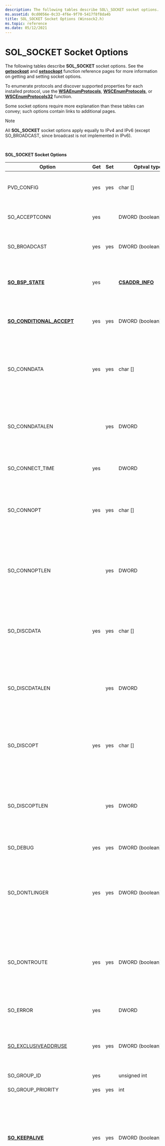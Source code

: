 ```yaml
---
description: The following tables describe SOL\_SOCKET socket options. See the getsockopt and setsockopt function reference pages for more information on getting and setting socket options.
ms.assetid: 0cd0056e-0c33-4f6e-9f70-5417f8f8da4b
title: SOL_SOCKET Socket Options (Winsock2.h)
ms.topic: reference
ms.date: 05/12/2021
---
```


# SOL\_SOCKET Socket Options

The following tables describe **SOL\_SOCKET** socket options. See the [**getsockopt**](/windows/desktop/api/winsock/nf-winsock-getsockopt) and [**setsockopt**](/windows/desktop/api/winsock/nf-winsock-setsockopt) function reference pages for more information on getting and setting socket options.

To enumerate protocols and discover supported properties for each installed protocol, use the [**WSAEnumProtocols**](/windows/desktop/api/Winsock2/nf-winsock2-wsaenumprotocolsa), [**WSCEnumProtocols**](/windows/desktop/api/Ws2spi/nf-ws2spi-wscenumprotocols), or [**WSCEnumProtocols32**](/windows/desktop/api/Ws2spi/nf-ws2spi-wscenumprotocols32) function.

Some socket options require more explanation than these tables can convey; such options contain links to additional pages.

> [!Note]  
> All **SOL\_SOCKET** socket options apply equally to IPv4 and IPv6 (except SO\_BROADCAST, since broadcast is not implemented in IPv6).

 

<span id="SOL_SOCKET_Socket_Options"></span><span id="sol_socket_socket_options"></span><span id="SOL_SOCKET_SOCKET_OPTIONS"></span>
**SOL\_SOCKET Socket Options**

| Option                                                   | Get | Set | Optval type                                      | Description                                                                                                                                                                                                                                                                                                                                                                                                                                                                                                                               |
|----------------------------------------------------------|-----|-----|--------------------------------------------------|-------------------------------------------------------------------------------------------------------------------------------------------------------------------------------------------------------------------------------------------------------------------------------------------------------------------------------------------------------------------------------------------------------------------------------------------------------------------------------------------------------------------------------------------|
| PVD\_CONFIG                                              | yes | yes | char \[\]                                        | An opaque data structure object containing configuration information for the service provider. This option is implementation dependent.                                                                                                                                                                                                                                                                                                                                                                                                   |
| SO\_ACCEPTCONN                                           | yes |     | DWORD (boolean)                                  | Returns whether a socket is in listening mode. This option is only Valid for connection-oriented protocols.                                                                                                                                                                                                                                                                                                                                                                                                                               |
| SO\_BROADCAST                                            | yes | yes | DWORD (boolean)                                  | Configure a socket for sending broadcast data. This option is only Valid for protocols that support broadcasting (IPX and UDP, for example).                                                                                                                                                                                                                                                                                                                                                                                              |
| [**SO\_BSP\_STATE**](so-bsp-state.md)                   | yes |     | [**CSADDR\_INFO**](/windows/win32/api/ws2def/ns-ws2def-csaddr_info)            | Returns the local address, local port, remote address, remote port, socket type, and protocol used by a socket. See the [**SO\_BSP\_STATE**](so-bsp-state.md) reference for more information.                                                                                                                                                                                                                                                                                                                                            |
| [**SO\_CONDITIONAL\_ACCEPT**](so-conditional-accept.md) | yes | yes | DWORD (boolean)                                  | Indicates if incoming connections are to be accepted or rejected by the application, not by the protocol stack. See the [**SO\_CONDITIONAL\_ACCEPT**](so-conditional-accept.md) reference for more information.                                                                                                                                                                                                                                                                                                                          |
| SO\_CONNDATA                                             | yes | yes | char \[\]                                        | Additional data, not in the normal network data stream, that is sent with network requests to establish a connection. This option is used by legacy protocols such as DECNet, OSI TP4, and others. This option is not supported by the TCP/IP protocol in Windows.                                                                                                                                                                                                                                                                        |
| SO\_CONNDATALEN                                          |     | yes | DWORD                                            | The length, in bytes, of additional data, not in the normal network data stream, that is sent with network requests to establish a connection. This option is used by legacy protocols such as DECNet, OSI TP4, and others. This option is not supported by the TCP/IP protocol in Windows.                                                                                                                                                                                                                                               |
| SO\_CONNECT\_TIME                                        | yes |     | DWORD                                            | Returns the number of seconds a socket has been connected. This option is only valid for connection-oriented protocols.                                                                                                                                                                                                                                                                                                                                                                                                                   |
| SO\_CONNOPT                                              | yes | yes | char \[\]                                        | Additional connect option data, not in the normal network data stream, that is sent with network requests to establish a connection. This option is used by legacy protocols such as DECNet, OSI TP4, and others. This option is not supported by the TCP/IP protocol in Windows.                                                                                                                                                                                                                                                         |
| SO\_CONNOPTLEN                                           |     | yes | DWORD                                            | The length, in bytes, of connect option data, not in the normal network data stream, that is sent with network requests to establish a connection. This option is used by legacy protocols such as DECNet, OSI TP4, and others. This option is not supported by the TCP/IP protocol in Windows.                                                                                                                                                                                                                                           |
| SO\_DISCDATA                                             | yes | yes | char \[\]                                        | Additional data, not in the normal network data stream, that is sent with network requests to disconnect a connection. This option is used by legacy protocols such as DECNet, OSI TP4, and others. This option is not supported by the TCP/IP protocol in Windows.                                                                                                                                                                                                                                                                       |
| SO\_DISCDATALEN                                          |     | yes | DWORD                                            | The length, in bytes, of additional data, not in the normal network data stream, that is sent with network requests to disconnect a connection. This option is used by legacy protocols such as DECNet, OSI TP4, and others. This option is not supported by the TCP/IP protocol in Windows.                                                                                                                                                                                                                                              |
| SO\_DISCOPT                                              | yes | yes | char \[\]                                        | Additional disconnect option data, not in the normal network data stream, that is sent with network requests to disconnect a connection. This option is used by legacy protocols such as DECNet, OSI TP4, and others. This option is not supported by the TCP/IP protocol in Windows.                                                                                                                                                                                                                                                     |
| SO\_DISCOPTLEN                                           |     | yes | DWORD                                            | The length, in bytes, of additional disconnect option data, not in the normal network data stream, that is sent with network requests to disconnect a connection. This option is used by legacy protocols such as DECNet, OSI TP4, and others. This option is not supported by the TCP/IP protocol in Windows.                                                                                                                                                                                                                            |
| SO\_DEBUG                                                | yes | yes | DWORD (boolean)                                  | Enable debug output. Microsoft providers currently do not output any debug information.                                                                                                                                                                                                                                                                                                                                                                                                                                                   |
| SO\_DONTLINGER                                           | yes | yes | DWORD (boolean)                                  | Indicates the state of the **l\_onoff** member of the [**linger**](/windows/desktop/api/winsock/ns-winsock-linger) structure associated with a socket. If this member is nonzero, a socket remains open for a specified amount of time after a [**closesocket**](/windows/desktop/api/winsock/nf-winsock-closesocket) function call to enable queued data to be sent. This option is only valid for reliable, connection-oriented protocols.                                                                                                                                                                  |
| SO\_DONTROUTE                                            | yes | yes | DWORD (boolean)                                  | Indicates that outgoing data should be sent on whatever interface the socket is bound to and not a routed on some other interface. This option is only Valid for message-oriented protocols. Microsoft providers silently ignore this option and always consult the routing table to find the appropriate outgoing interface.                                                                                                                                                                                                             |
| SO\_ERROR                                                | yes |     | DWORD                                            | Returns the last error code on this socket. This per-socket error code is not always immediately set.                                                                                                                                                                                                                                                                                                                                                                                                                                     |
| [SO\_EXCLUSIVEADDRUSE](so-exclusiveaddruse.md)          | yes | yes | DWORD (boolean)                                  | Prevents any other socket from binding to the same address and port. This option must be set before calling the [**bind**](/windows/desktop/api/winsock/nf-winsock-bind) function. See the [SO\_EXCLUSIVEADDRUSE](so-exclusiveaddruse.md) reference for more information.                                                                                                                                                                                                                                                                                                  |
| SO\_GROUP\_ID                                            | yes |     | unsigned int                                     | This socket option is reserved and should not be used.                                                                                                                                                                                                                                                                                                                                                                                                                                                                                    |
| SO\_GROUP\_PRIORITY                                      | yes | yes | int                                              | This socket option is reserved and should not be used.                                                                                                                                                                                                                                                                                                                                                                                                                                                                                    |
| [**SO\_KEEPALIVE**](so-keepalive.md)                    | yes | yes | DWORD (boolean)                                  | Enables keep-alive for a socket connection. Valid only for protocols that support the notion of keep-alive (connection-oriented protocols). For TCP, the default keep-alive timeout is 2 hours and the keep-alive interval is 1 second. The default number of keep-alive probes varies based on the version of Windows. See the [**SO\_KEEPALIVE**](so-keepalive.md) reference for more information.                                                                                                                                     |
| SO\_LINGER                                               | yes | yes | struct linger                                    | Indicates the state of the [**linger**](/windows/desktop/api/winsock/ns-winsock-linger) structure associated with a socket. If the **l\_onoff** member of the **linger** structure is nonzero, a socket remains open for a specified amount of time after a [**closesocket**](/windows/desktop/api/winsock/nf-winsock-closesocket) function call to enable queued data to be sent. The amount of time, in seconds, to remain open is specified in the **l\_linger** member of the **linger** structure. This option is only valid for reliable, connection-oriented protocols.                                |
| SO\_MAX\_MSG\_SIZE                                       | yes |     | DWORD                                            | Returns the maximum outbound message size for message-oriented sockets supported by the protocol. Has no meaning for stream-oriented sockets.                                                                                                                                                                                                                                                                                                                                                                                             |
| SO\_MAXDG                                                | yes |     | DWORD                                            | Returns the maximum size, in bytes, for outbound datagrams supported by the protocol. This socket option has no meaning for stream-oriented sockets.                                                                                                                                                                                                                                                                                                                                                                                      |
| SO\_MAXPATHDG                                            | yes |     | DWORD                                            | Returns the maximum size, in bytes, for outbound datagrams supported by the protocol to a given destination address. This socket option has no meaning for stream-oriented sockets. Microsoft providers may silently treat this as SO\_MAXDG.                                                                                                                                                                                                                                                                                             |
| SO\_OOBINLINE                                            | yes | yes | DWORD (boolean)                                  | Indicates that out-of-bound data should be returned in-line with regular data. This option is only valid for connection-oriented protocols that support out-of-band data.                                                                                                                                                                                                                                                                                                                                                                 |
| SO\_OPENTYPE                                             | yes | yes | DWORD                                            | Once set, affects whether subsequent sockets that are created will be non-overlapped. The possible values for this option are SO\_SYNCHRONOUS\_ALERT and SO\_SYNCHRONOUS\_NONALERT. This option should not be used. Instead use the [**WSASocket**](/windows/desktop/api/Winsock2/nf-winsock2-wsasocketa) function and leave the WSA\_FLAG\_OVERLAPPED bit in the *dwFlags* parameter turned off.                                                                                                                                                                              |
| SO\_PAUSE\_ACCEPT                                        | yes | yes | DWORD(boolean)                                   | Use this option for listening sockets. When the option is set, the socket responds to all incoming connections with an RST rather than accepting them.                                                                                                                                                                                                                                                                                                                                                                                    |
| [**SO\_PORT\_SCALABILITY**](so-port-scalability.md)     | yes | yes | DWORD (boolean)                                  | Enables local port scalability for a socket by allowing port allocation to be maximized by allocating wildcard ports multiple times for different local address port pairs on a local machine. On platforms where both options are available, prefer SO\_REUSE\_UNICASTPORT instead of this option. See the [**SO\_PORT\_SCALABILITY**](so-port-scalability.md) reference for more information.                                                                                                                                          |
| SO\_PROTOCOL\_INFO                                       | yes |     | [**WSAPROTOCOL\_INFO**](/windows/win32/api/winsock2/ns-winsock2-wsaprotocol_infoa)  | This option is defined to the SO\_PROTOCOL\_INFOW socket option if the UNICODE macro is defined. If the UNICODE macro is not defined, then this option is defined to the SO\_PROTOCOL\_INFOA socket option.                                                                                                                                                                                                                                                                                                                               |
| SO\_PROTOCOL\_INFOA                                      | yes |     | [**WSAPROTOCOL\_INFOA**](/windows/win32/api/winsock2/ns-winsock2-wsaprotocol_infoa) | Returns the [**WSAPROTOCOL\_INFOA**](/windows/win32/api/winsock2/ns-winsock2-wsaprotocol_infoa) structure for the given socket                                                                                                                                                                                                                                                                                                                                                                                                                                               |
| SO\_PROTOCOL\_INFOW                                      | yes |     | [**WSAPROTOCOL\_INFOW**](/windows/win32/api/winsock2/ns-winsock2-wsaprotocol_infoa) | Returns the [**WSAPROTOCOL\_INFOW**](/windows/win32/api/winsock2/ns-winsock2-wsaprotocol_infoa) structure for the given socket                                                                                                                                                                                                                                                                                                                                                                                                                                               |
| SO\_RANDOMIZE\_PORT                                      | yes | yes | DWORD(boolean)                                           | This option should be set on an unbound socket. When SO\_RANDOMIZE\_PORT is set and an ephemeral port is selected on the socket, a random port number is bound. Auto-reuse ports (ports selected using SO\_REUSE\_UNICASTPORT) also randomize the returned port, so if an application sets SO\_REUSE\_UNICASTPORT and then attempts to set SO\_RANDOMIZE\_PORT, the second [**setsockopt**](/windows/desktop/api/winsock/nf-winsock-setsockopt) call fails.                                                                                                                 |
| SO\_RCVBUF                                               | yes | yes | DWORD                                            | The total per-socket buffer space reserved for receives. This is unrelated to SO\_MAX\_MSG\_SIZE and does not necessarily correspond to the size of the TCP receive window.                                                                                                                                                                                                                                                                                                                                                               |
| SO\_RCVLOWAT                                             | yes | yes | DWORD                                            | A socket option from BSD UNIX included for backward compatibility. This option sets the minimum number of bytes to process for socket input operations. This option is not supported by the Windows TCP/IP provider. If this option is used on Windows Vista and later, the [**getsockopt**](/windows/desktop/api/winsock/nf-winsock-getsockopt) and [**setsockopt**](/windows/desktop/api/winsock/nf-winsock-setsockopt) functions fail with WSAEINVAL. On earlier versions of Windows, these functions fail with WSAENOPROTOOPT.<br/>                                                                 |
| SO\_RCVTIMEO                                             | yes | yes | DWORD                                            | The timeout, in milliseconds, for blocking receive calls. The default for this option is zero, which indicates that a receive operation will not time out. If a blocking receive call times out, the connection is in an indeterminate state and should be closed.<br/> If the socket is created using the [**WSASocket**](/windows/desktop/api/Winsock2/nf-winsock2-wsasocketa) function, then the *dwFlags* parameter must have the WSA\_FLAG\_OVERLAPPED attribute set for the timeout to function properly. Otherwise the timeout never takes effect.<br/>     |
| SO\_REUSEADDR                                            | yes | yes | DWORD (boolean)                                  | Allows a socket to bind to an address and port already in use. The SO\_EXCLUSIVEADDRUSE option can prevent this.                                                                                                                                                                                                                                                                                                                                                                                                                          |
| SO\_REUSE\_UNICASTPORT                                   | yes | yes | DWORD (boolean)                                  | When set, allow ephemeral port reuse for Winsock API connection functions which require an explicit bind, such as [**ConnectEx**](/windows/desktop/api/Mswsock/nc-mswsock-lpfn_connectex). Note that connection functions with an implicit bind (such as [**connect**](/windows/desktop/api/Winsock2/nf-winsock2-connect) without an explicit [**bind**](/windows/desktop/api/winsock/nf-winsock-bind)) have this option set by default. Use this option instead of [**SO\_PORT\_SCALABILITY**](so-port-scalability.md) on platforms where both are available.                                                                                        |
| SO\_REUSE\_MULTICASTPORT                                 | yes |     | DWORD                                            | When set on a socket, this option indicates that the socket will never be used to receive unicast packets, and consequently that its port can be shared with other multicast-only applications. Setting the value to 1 enables always sharing multicast traffic on the port. Setting the value to 0 (default) disables this behavior.                                                                                                                                                                                                     |
| SO\_SNDBUF                                               | yes | yes | DWORD                                            | The total per-socket buffer space reserved for sends. This is unrelated to SO\_MAX\_MSG\_SIZE and does not necessarily correspond to the size of a TCP send window.                                                                                                                                                                                                                                                                                                                                                                       |
| SO\_SNDLOWAT                                             | yes | yes | DWORD                                            | A socket option from BSD UNIX included for backward compatibility. This option sets the minimum number of bytes to process for socket output operations. This option is not supported by the Windows TCP/IP provider. If this option is used on Windows Vista and later, the [**getsockopt**](/windows/desktop/api/winsock/nf-winsock-getsockopt) and [**setsockopt**](/windows/desktop/api/winsock/nf-winsock-setsockopt) functions fail with WSAEINVAL. On earlier versions of Windows, these functions fail with WSAENOPROTOOPT.<br/>                                                                |
| SO\_SNDTIMEO                                             | yes | yes | DWORD                                            | The timeout, in milliseconds, for blocking send calls. The default for this option is zero, which indicates that a send operation will not time out. If a blocking send call times out, the connection is in an indeterminate state and should be closed.<br/> If the socket is created using the [**WSASocket**](/windows/desktop/api/Winsock2/nf-winsock2-wsasocketa) function, then the *dwFlags* parameter must have the WSA\_FLAG\_OVERLAPPED attribute set for the timeout to function properly. Otherwise the timeout never takes effect.<br/>              |
| SO\_TYPE                                                 | yes |     | DWORD                                            | Returns the socket type for the given socket (SOCK\_STREAM or SOCK\_DGRAM, for example).                                                                                                                                                                                                                                                                                                                                                                                                                                                  |
| SO\_UPDATE\_ACCEPT\_CONTEXT                              |     | yes | DWORD (boolean)                                  | This option is used with the [**AcceptEx**](/windows/win32/api/mswsock/nf-mswsock-acceptex) function. This option updates the properties of the socket which are inherited from the listening socket. This option should be set if the [**getpeername**](/windows/desktop/api/winsock/nf-winsock-getpeername), [**getsockname**](/windows/desktop/api/winsock/nf-winsock-getsockname), [**getsockopt**](/windows/desktop/api/winsock/nf-winsock-getsockopt), or [**setsockopt**](/windows/desktop/api/winsock/nf-winsock-setsockopt) functions are to be used on the accepted socket.                                                                                                                             |
| SO\_UPDATE\_CONNECT\_CONTEXT                             |     | yes | DWORD (boolean)                                  | This option is used with the [**ConnectEx**](/windows/desktop/api/Mswsock/nc-mswsock-lpfn_connectex), [**WSAConnectByList**](/windows/desktop/api/Winsock2/nf-winsock2-wsaconnectbylist), and [**WSAConnectByName**](/windows/desktop/api/Winsock2/nf-winsock2-wsaconnectbynamea) functions. This option updates the properties of the socket after the connection is established. This option should be set if the [**getpeername**](/windows/desktop/api/winsock/nf-winsock-getpeername), [**getsockname**](/windows/desktop/api/winsock/nf-winsock-getsockname), [**getsockopt**](/windows/desktop/api/winsock/nf-winsock-getsockopt), [**setsockopt**](/windows/desktop/api/winsock/nf-winsock-setsockopt), or [**shutdown**](/windows/desktop/api/winsock/nf-winsock-shutdown) functions are to be used on the connected socket. |
| SO\_USELOOPBACK                                          | yes | yes | DWORD (boolean)                                  | Use the local loopback address when sending data from this socket. This option should only be used when all data sent will also be received locally. This option is not supported by the Windows TCP/IP provider. If this option is used on Windows Vista and later, the [**getsockopt**](/windows/desktop/api/winsock/nf-winsock-getsockopt) and [**setsockopt**](/windows/desktop/api/winsock/nf-winsock-setsockopt) functions fail with WSAEINVAL. On earlier versions of Windows, these functions fail with WSAENOPROTOOPT.                                                                    |


<span id="Windows_Support_for_SOL_SOCKET_Options"></span><span id="windows_support_for_sol_socket_options"></span><span id="WINDOWS_SUPPORT_FOR_SOL_SOCKET_OPTIONS"></span>
**Windows Support for SOL_SOCKET Options**

| Option                                          | Windows 10 | Windows 7 | Windows Server 2008 | Windows Vista | Windows Server 2003 | Windows XP | Windows 2000 | Windows NT4 | Windows 9x/ME |
|-------------------------------------------------|------------|-----------|---------------------|---------------|---------------------|------------|--------------|-------------|---------------|
| PVD\_CONFIG                                     |            |           |                     |               |                     |            |              |             |               |
| SO\_ACCEPTCONN                                   yes            yes           yes                     yes               yes                     yes            yes              yes             yes              |
| SO\_BROADCAST                                    yes            yes           yes                     yes               yes                     yes            yes              yes             yes              |
| [**SO\_BSP\_STATE**](so-bsp-state.md)           yes            yes           yes                     yes              |                     |            |              |             |               |
| SO\_CONDITIONAL\_ACCEPT                          yes            yes           yes                     yes               yes                     yes            yes             |             |               |
| SO\_CONNDATA                                     yes            yes           yes                     yes               yes                     yes            yes              yes            |               |
| SO\_CONNDATALEN                                  yes            yes           yes                     yes               yes                     yes            yes              yes            |               |
| SO\_CONNECT\_TIME                                yes            yes           yes                     yes               yes                     yes            yes              yes             yes              |
| SO\_CONNOPT                                      yes            yes           yes                     yes               yes                     yes            yes              yes            |               |
| SO\_CONNOPTLEN                                   yes            yes           yes                     yes               yes                     yes            yes              yes            |               |
| SO\_DISCDATA                                     yes            yes           yes                     yes               yes                     yes            yes              yes            |               |
| SO\_DISCDATALEN                                  yes            yes           yes                     yes               yes                     yes            yes              yes            |               |
| SO\_DISCOPT                                      yes            yes           yes                     yes               yes                     yes            yes              yes            |               |
| SO\_DISCOPTLEN                                   yes            yes           yes                     yes               yes                     yes            yes              yes            |               |
| SO\_DEBUG                                        yes            yes           yes                     yes               yes                     yes            yes              yes             yes              |
| SO\_DONTLINGER                                   yes            yes           yes                     yes               yes                     yes            yes              yes             yes              |
| SO\_DONTROUTE                                    yes            yes           yes                     yes               yes                     yes            yes              yes             yes              |
| SO\_ERROR                                        yes            yes           yes                     yes               yes                     yes            yes              yes             yes              |
| [SO\_EXCLUSIVEADDRUSE](so-exclusiveaddruse.md)  yes            yes           yes                     yes               yes                     yes            yes              yes  SP4+      |               |
| SO\_GROUP\_ID                                    yes            yes           yes                     yes              |                     |            |              |             |               |
| SO\_GROUP\_PRIORITY                              yes            yes           yes                     yes              |                     |            |              |             |               |
| SO\_KEEPALIVE                                    yes            yes           yes                     yes               yes                     yes            yes              yes             yes              |
| SO\_LINGER                                       yes            yes           yes                     yes               yes                     yes            yes              yes             yes              |
| SO\_MAX\_MSG\_SIZE                               yes            yes           yes                     yes               yes                     yes            yes              yes             yes              |
| SO\_MAXDG                                        yes            yes           yes                     yes               yes                     yes            yes             |             |               |
| SO\_MAXPATHDG                                    yes            yes           yes                     yes               yes                     yes            yes             |             |               |
| SO\_OOBINLINE                                    yes            yes           yes                     yes               yes                     yes            yes              yes             yes              |
| SO\_OPENTYPE                                     yes            yes           yes                     yes               yes                     yes            yes              yes             yes              |
| SO\_PORT\_SCALABILITY                            yes            yes           yes                    |               |                     |            |              |             |               |
| SO\_PROTECT                                     |            |           |                     |                yes                    |            |              |             |               |
| SO\_PROTOCOL\_INFO                               yes            yes           yes                     yes               yes                     yes            yes              yes             yes              |
| SO\_PROTOCOL\_INFOA                              yes            yes           yes                     yes               yes                     yes            yes              yes             yes              |
| SO\_PROTOCOL\_INFOW                              yes            yes           yes                     yes               yes                     yes            yes              yes             yes              |
| SO\_RCVBUF                                       yes            yes           yes                     yes               yes                     yes            yes              yes             yes              |
| SO\_RCVLOWAT                                    |            |           |                     |               |                     |            |              |             |               |
| SO\_RCVTIMEO                                     yes            yes           yes                     yes               yes                     yes            yes              yes             yes              |
| SO\_RANDOMIZE\_PORT                              yes            yes           yes                     yes              |                     |            |              |             |               |
| SO\_REUSEADDR                                    yes            yes           yes                     yes               yes                     yes            yes              yes             yes              |
| SO\_REUSE\_UNICASTPORT                           yes           |           |                     |               |                     |            |              |             |               |
| SO\_REUSE\_MULTICASTPORT                         yes           |           |                     |               |                     |            |              |             |               |
| SO\_SNDBUF                                       yes            yes           yes                     yes               yes                     yes            yes              yes             yes              |
| SO\_SNDLOWAT                                    |            |           |                     |               |                     |            |              |             |               |
| SO\_SNDTIMEO                                     yes            yes           yes                     yes               yes                     yes            yes              yes             yes              |
| SO\_TYPE                                         yes            yes           yes                     yes               yes                     yes            yes              yes             yes              |
| SO\_UPDATE\_ACCEPT\_CONTEXT                      yes            yes           yes                     yes               yes                     yes            yes              yes            |               |
| SO\_UPDATE\_CONNECT\_CONTEXT                     yes            yes           yes                     yes               yes                     yes           |              |             |               |
| SO\_USELOOPBACK                                 |            |           |                     |               |                     |            |              |             |               |


## Remarks

The **SOL\_SOCKET** socket options are defined in several Winsock header files:

-   *Winsock2.h*
-   *Mswsock.h*
-   *Ws2def.h*

On the Microsoft Windows Software Development Kit (SDK) released for Windows Vista and later, the organization of header files has changed and **SOL\_SOCKET** level is defined in the *Ws2def.h* header file which is automatically included in the *Winsock2.h* header file. Some of the **SOL\_SOCKET** socket options are defined in the *Winsock2.h* and *Mswsock.h* header files. The remaining **SOL\_SOCKET** socket options are defined in the *Ws2def.h* header file which is automatically included by the *Winsock2.h* header file. The *Ws2def.h* should never be used directly.

On the Platform Software Development Kit (SDK) released for Windows Server 2003 and Windows XP, the **SOL\_SOCKET** level is defined in the *Winsock2.h* header file. The **SOL\_SOCKET** socket options are defined in the *Winsock2.h* and *Mswsock.h* header files.

## Requirements



| Requirement | Value |
|-------------------|---------------------------------------------------------------------------------------------------------------------------------------------------------------------------------------------------------------------------------------------|
| Header<br/> | <dl> <dt>Winsock2.h; </dt> <dt>Mswsock.h; </dt> <dt>Ws2def.h (include Winsock2.h)</dt> </dl> |



 

 
